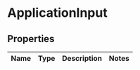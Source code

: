 
# ApplicationInput

## Properties
Name | Type | Description | Notes
------------ | ------------- | ------------- | -------------



